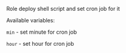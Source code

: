 Role deploy shell script and set cron job for it

Available variables:

`min` - set minute for cron job

`hour` - set hour for cron job
